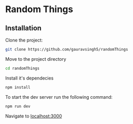 # Random Things

## Installation

Clone the project:

```bash
git clone https://github.com/gauravsingh5/randomThings
```

Move to the project directory

```bash
cd randomThings
```

Install it's dependecies

```bash
npm install
```

To start the dev server run the following command:

```bash
npm run dev
```

Navigate to [localhost:3000](http://localhost:3000)
